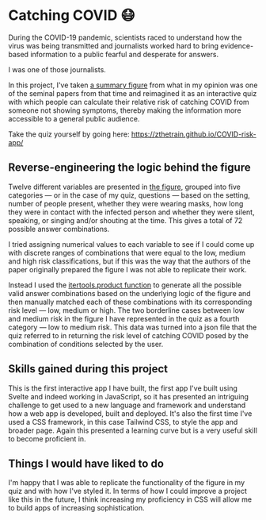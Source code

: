 # Catching COVID 😷

During the COVID-19 pandemic, scientists raced to understand how the virus was being transmitted and journalists worked hard to bring evidence-based information to a public fearful and desperate for answers. 

I was one of those journalists.

In this project, I've taken [a summary figure](https://www.bmj.com/content/370/bmj.m3223#F3) from what in my opinion was one of the seminal papers from that time and reimagined it as an interactive quiz with which people can calculate their relative risk of catching COVID from someone not showing symptoms, thereby making the information more accessible to a general public audience.

Take the quiz yourself by going here: https://zthetrain.github.io/COVID-risk-app/

## Reverse-engineering the logic behind the figure

Twelve different variables are presented in [the figure](https://www.bmj.com/content/370/bmj.m3223#F3), grouped into five categories — or in the case of my quiz, questions — based on the setting, number of people present, whether they were wearing masks, how long they were in contact with the infected person and whether they were silent, speaking, or singing and/or shouting at the time. This gives a total of 72 possible answer combinations. 

I tried assigning numerical values to each variable to see if I could come up with discrete ranges of combinations that were equal to the low, medium and high risk classifications, but if this was the way that the authors of the paper originally prepared the figure I was not able to replicate their work.

Instead I used the [itertools.product function](https://docs.python.org/3/library/itertools.html#itertools.product) to generate all the possible valid answer combinations based on the underlying logic of the figure and then manually matched each of these combinations with its corresponding risk level — low, medium or high. The two borderline cases between low and medium risk in the figure I have represented in the quiz as a fourth category — low to medium risk. This data was turned into a json file that the quiz referred to in returning the risk level of catching COVID posed by the combination of conditions selected by the user.

## Skills gained during this project

This is the first interactive app I have built, the first app I've built using Svelte and indeed working in JavaScript, so it has presented an intriguing challenge to get used to a new language and framework and understand how a web app is developed, built and deployed. It's also the first time I've used a CSS framework, in this case Tailwind CSS, to style the app and broader page. Again this presented a learning curve but is a very useful skill to become proficient in.

## Things I would have liked to do

I'm happy that I was able to replicate the functionality of the figure in my quiz and with how I've styled it. In terms of how I could improve a project like this in the future, I think increasing my proficiency in CSS will allow me to build apps of increasing sophistication.
